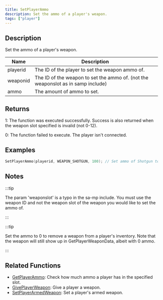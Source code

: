 ```yaml
---
title: SetPlayerAmmo
description: Set the ammo of a player's weapon.
tags: ["player"]
---
```


## Description

Set the ammo of a player's weapon.

| Name     | Description                                                                      |
| -------- | -------------------------------------------------------------------------------- |
| playerid | The ID of the player to set the weapon ammo of.                                  |
| weaponid | The ID of the weapon to set the ammo of. (not the weaponslot as in samp include) |
| ammo     | The amount of ammo to set.                                                       |

## Returns

1: The function was executed successfully. Success is also returned when the weapon slot specified is invalid (not 0-12).

0: The function failed to execute. The player isn't connected.

## Examples

```c
SetPlayerAmmo(playerid, WEAPON_SHOTGUN, 100); // Set ammo of Shotgun to 100 bullets
```

## Notes

:::tip

The param 'weaponslot' is a typo in the sa-mp include. You must use the weapon ID and not the weapon slot of the weapon you would like to set the ammo of.

:::

:::tip

Set the ammo to 0 to remove a weapon from a player's inventory. Note that the weapon will still show up in GetPlayerWeaponData, albeit with 0 ammo.

:::

## Related Functions

- [GetPlayerAmmo](GetPlayerAmmo.md): Check how much ammo a player has in the specified slot.
- [GivePlayerWeapon](GivePlayerWeapon.md): Give a player a weapon.
- [SetPlayerArmedWeapon](SetPlayerArmedWeapon.md): Set a player's armed weapon.
